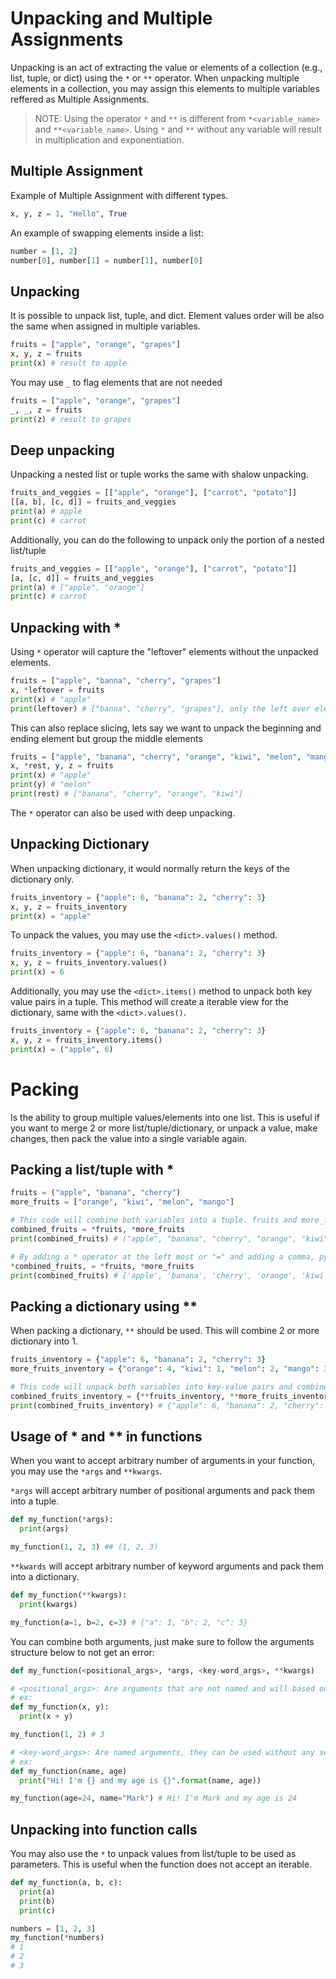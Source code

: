 # Unpacking and Multiple Assignments

Unpacking is an act of extracting the value or elements of a collection (e.g., list, tuple, or dict) using the ```*``` or ```**``` operator. When unpacking multiple elements in a collection, you may assign this elements to multiple variables reffered as Multiple Assignments.

> NOTE:
> Using the operator ```*``` and ```**``` is different from ```*<variable_name>``` and ```**<variable_name>```. Using ```*``` and ```**``` without any variable will result in multiplication and exponentiation.

## Multiple Assignment
Example of Multiple Assignment with different types.
```py
x, y, z = 1, "Hello", True
```
An example of swapping elements inside a list:
```py
number = [1, 2]
number[0], number[1] = number[1], number[0]
```

## Unpacking
It is possible to unpack list, tuple, and dict. Element values order will be also the same when assigned in multiple variables.
```py
fruits = ["apple", "orange", "grapes"]
x, y, z = fruits
print(x) # result to apple
```
You may use ```_``` to flag elements that are not needed
```py
fruits = ["apple", "orange", "grapes"]
_, _, z = fruits
print(z) # result to grapes
```

## Deep unpacking
Unpacking a nested list or tuple works the same with shalow unpacking.
```py
fruits_and_veggies = [["apple", "orange"], ["carrot", "potato"]]
[[a, b], [c, d]] = fruits_and_veggies
print(a) # apple
print(c) # carrot
```
Additionally, you can do the following to unpack only the portion of a nested list/tuple
```py
fruits_and_veggies = [["apple", "orange"], ["carrot", "potato"]]
[a, [c, d]] = fruits_and_veggies
print(a) # ["apple", "orange"]
print(c) # carrot
```

## Unpacking with *
Using ```*``` operator will capture the "leftover" elements without the unpacked elements.
```py
fruits = ["apple", "banna", "cherry", "grapes"]
x, *leftover = fruits
print(x) # "apple"
print(leftover) # ["banna", "cherry", "grapes"], only the left over elements are captured
```
This can also replace slicing, lets say we want to unpack the beginning and ending element but group the middle elements
```py
fruits = ["apple", "banana", "cherry", "orange", "kiwi", "melon", "mango"]
x, *rest, y, z = fruits
print(x) # "apple"
print(y) # "melon"
print(rest) # ["banana", "cherry", "orange", "kiwi"]
```
The ```*``` operator can also be used with deep unpacking.

## Unpacking Dictionary
When unpacking dictionary, it would normally return the keys of the dictionary only.
```py
fruits_inventory = {"apple": 6, "banana": 2, "cherry": 3}
x, y, z = fruits_inventory
print(x) = "apple"
```
To unpack the values, you may use the ```<dict>.values()``` method.
```py
fruits_inventory = {"apple": 6, "banana": 2, "cherry": 3}
x, y, z = fruits_inventory.values()
print(x) = 6
```

Additionally, you may use the ```<dict>.items()``` method to unpack both key value pairs in a tuple. This method will create a iterable view for the dictionary, same with the ```<dict>.values()```.
```py
fruits_inventory = {"apple": 6, "banana": 2, "cherry": 3}
x, y, z = fruits_inventory.items()
print(x) = ("apple", 6)
```

# Packing
Is the ability to group multiple values/elements into one list. This is useful if you want to merge 2 or more list/tuple/dictionary, or unpack a value, make changes, then pack the value into a single variable again.

## Packing a list/tuple with *
```py
fruits = ("apple", "banana", "cherry")
more_fruits = ["orange", "kiwi", "melon", "mango"]

# This code will combine both variables into a tuple. fruits and more_fruits will be unpacked using the * operator and will be assigned to the new variable in tuple.
combined_fruits = *fruits, *more_fruits
print(combined_fruits) # ("apple", "banana", "cherry", "orange", "kiwi", "melon", "mango")

# By adding a * operator at the left most or "=" and adding a comma, python will pack the elements into a list
*combined_fruits, = *fruits, *more_fruits
print(combined_fruits) # ['apple', 'banana', 'cherry', 'orange', 'kiwi', 'melon', 'mango']
```

## Packing a dictionary using **
When packing a dictionary, ```**``` should be used. This will combine 2 or more dictionary into 1.
```py
fruits_inventory = {"apple": 6, "banana": 2, "cherry": 3}
more_fruits_inventory = {"orange": 4, "kiwi": 1, "melon": 2, "mango": 3}

# This code will unpack both variables into key-value pairs and combined into 1 whole dictionary. After that, will be assigned to a new variable
combined_fruits_inventory = {**fruits_inventory, **more_fruits_inventory}
print(combined_fruits_inventory) # {"apple": 6, "banana": 2, "cherry": 3, "orange": 4, "kiwi": 1, "melon": 2, "mango": 3}
```

## Usage of * and ** in functions
When you want to accept arbitrary number of arguments in your function, you may use the ```*args``` and ```**kwargs```.

```*args``` will accept arbitrary number of positional arguments and pack them into a tuple.
```py
def my_function(*args):
  print(args)

my_function(1, 2, 3) ## (1, 2, 3)
```

```**kwards``` will accept arbitrary number of keyword arguments and pack them into a dictionary.
```py
def my_function(**kwargs):
  print(kwargs)

my_function(a=1, b=2, c=3) # {"a": 1, "b": 2, "c": 3}
```

You can combine both arguments, just make sure to follow the arguments structure below to not get an error:
```py
def my_function(<positional_args>, *args, <key-word_args>, **kwargs)

# <positional_args>: Are arguments that are not named and will based on the position
# ex: 
def my_function(x, y):
  print(x + y)

my_function(1, 2) # 3

# <key-word_args>: Are named arguments, they can be used without any sequence as long as you provide the proper name of the argument when used.
# ex: 
def my_function(name, age)
  print("Hi! I'm {} and my age is {}".format(name, age))

my_function(age=24, name="Mark") # Hi! I'm Mark and my age is 24
```

## Unpacking into function calls
You may also use the ```*``` to unpack values from list/tuple to be used as parameters. This is useful when the function does not accept an iterable.
```py
def my_function(a, b, c):
  print(a)
  print(b)
  print(c)

numbers = [1, 2, 3]
my_function(*numbers)
# 1
# 2
# 3
```
